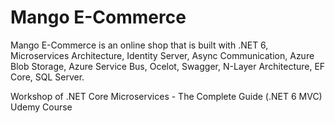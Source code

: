 # Mango E-Commerce
Mango E-Commerce is an online shop that is built with 
.NET 6, 
Microservices Architecture, 
Identity Server, 
Async Communication, 
Azure Blob Storage, 
Azure Service Bus, 
Ocelot, 
Swagger, 
N-Layer Architecture, 
EF Core,
SQL Server.

Workshop of .NET Core Microservices - The Complete Guide (.NET 6 MVC) Udemy Course
